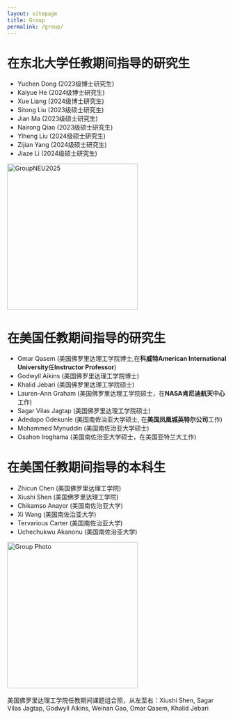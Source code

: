 ```yaml
---
layout: sitepage
title: Group
permalink: /group/
---
```




# 在东北大学任教期间指导的研究生 #

* Yuchen Dong (2023级博士研究生)
* Kaiyue He (2024级博士研究生)
* Xue Liang (2024级博士研究生)
* Sitong Liu (2023级硕士研究生)
* Jian Ma (2023级硕士研究生)
* Nairong Qiao (2023级硕士研究生)
* Yiheng Liu (2024级硕士研究生)
* Zijian Yang (2024级硕士研究生)
* Jiaze Li (2024级硕士研究生)

<img src="{{site.url}}/images/GroupNEU2025.jpg" alt="GroupNEU2025" width="300px" height="336px" />&nbsp;

# 在美国任教期间指导的研究生 #

* Omar Qasem (美国佛罗里达理工学院博士,在<strong>科威特American International University</strong>任<strong>Instructor Professor</strong>)
* Godwyll Aikins (美国佛罗里达理工学院博士)
* Khalid Jebari (美国佛罗里达理工学院硕士)
* Lauren-Ann Graham (美国佛罗里达理工学院硕士，在<strong>NASA肯尼迪航天中心</strong>工作)
* Sagar Vilas Jagtap (美国佛罗里达理工学院硕士)
* Adedapo Odekunle (美国南佐治亚大学硕士, 在<strong>美国凤凰城英特尔公司</strong>工作) 
* Mohammed Mynuddin (美国南佐治亚大学硕士)
* Osahon Iroghama (美国南佐治亚大学硕士，在美国亚特兰大工作)

# 在美国任教期间指导的本科生 #

* Zhicun Chen (美国佛罗里达理工学院)
* Xiushi Shen (美国佛罗里达理工学院)
* Chikamso Anayor (美国南佐治亚大学)
* Xi Wang (美国南佐治亚大学)
* Tervarious Carter (美国南佐治亚大学)
* Uchechukwu Akanonu (美国南佐治亚大学)

<img src="{{site.url}}/groupphotoFIT.jpg" alt="Group Photo" width="300px" height="336px" />&nbsp;

美国佛罗里达理工学院任教期间课题组合照，从左至右：Xiushi Shen, Sagar Vilas Jagtap, Godwyll Aikins, Weinan Gao, Omar Qasem, Khalid Jebari
